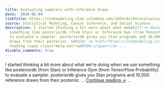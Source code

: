 ```yaml
---
title: Evaluating samplers with reference draws
date: '2024-02-04'
linkTitle: https://statmodeling.stat.columbia.edu/2024/02/04/evaluating-samplers-with-reference-draws/
source: Statistical Modeling, Causal Inference, and Social Science
description: I started thinking a bit more about what we&#8217;re doing when we use
  something like posteriordb (from Stan) or Inference Gym (from TensorFlow Probability)
  to evaluate a sampler. posteriordb gives you Stan programs and 10,000 reference
  draws from their posterior. &#8230; <a href="https://statmodeling.stat.columbia.edu/2024/02/04/evaluating-samplers-with-reference-draws/">Continue
  reading <span class="meta-nav">&#8594;</span></a> ...
disable_comments: true
---
```

I started thinking a bit more about what we&#8217;re doing when we use something like posteriordb (from Stan) or Inference Gym (from TensorFlow Probability) to evaluate a sampler. posteriordb gives you Stan programs and 10,000 reference draws from their posterior. &#8230; <a href="https://statmodeling.stat.columbia.edu/2024/02/04/evaluating-samplers-with-reference-draws/">Continue reading <span class="meta-nav">&#8594;</span></a> ...